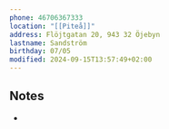 ```yaml
---
phone: 46706367333
location: "[[Piteå]]"
address: Flöjtgatan 20, 943 32 Öjebyn
lastname: Sandström
birthday: 07/05
modified: 2024-09-15T13:57:49+02:00
---
```


## Notes

- 
